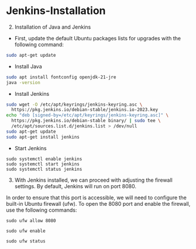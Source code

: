 # Jenkins-Installation

2. Installation of Java and Jenkins
* First, update the default Ubuntu packages lists for upgrades with the following command:
```bash
sudo apt-get update
```

* Install Java
```bash
sudo apt install fontconfig openjdk-21-jre
java -version
```

* Install Jenkins
```bash
sudo wget -O /etc/apt/keyrings/jenkins-keyring.asc \
  https://pkg.jenkins.io/debian-stable/jenkins.io-2023.key
echo "deb [signed-by=/etc/apt/keyrings/jenkins-keyring.asc]" \
  https://pkg.jenkins.io/debian-stable binary/ | sudo tee \
  /etc/apt/sources.list.d/jenkins.list > /dev/null
sudo apt-get update
sudo apt-get install jenkins
```

* Start Jenkins
```
sudo systemctl enable jenkins
sudo systemctl start jenkins
sudo systemctl status jenkins
```

3. With Jenkins installed, we can proceed with adjusting the firewall settings. By default, Jenkins will run on port 8080.

In order to ensure that this port is accessible, we will need to configure the built-in Ubuntu firewall (ufw). To open the 8080 port and enable the firewall, use the following commands:
```
sudo ufw allow 8080
```
```
sudo ufw enable
```
```
sudo ufw status
```



